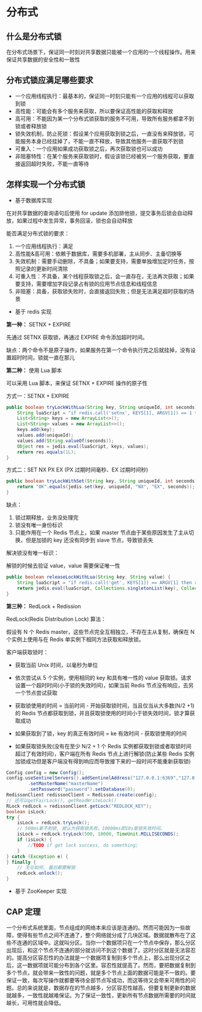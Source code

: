 # 分布式

## 什么是分布式锁

在分布式场景下，保证同一时刻对共享数据只能被一个应用的一个线程操作。用来保证共享数据的安全性和一致性

## 分布式锁应满足哪些要求

- 一个应用线程执行：最基本的，保证同一时刻只能有一个应用的线程可以获取到锁
- 高性能：可能会有多个服务来获取，所以要保证高性能的获取和释放
- 高可用：不能因为某一个分布式锁获取的服务不可用，导致所有服务都拿不到锁或者释放锁
- 锁失效机制，防止死锁：假设某个应用获取到锁之后，一直没有来释放锁，可能服务本身已经挂掉了，不能一直不释放，导致其他服务一直获取不到锁
- 可重入：一个应用如果成功获取锁之后，再次获取锁也可以成功
- 非阻塞特性：在某个服务来获取锁时，假设该锁已经被另一个服务获取，要直接返回超时失败，不能一直等待

## 怎样实现一个分布式锁

- 基于数据库实现

在对共享数据的查询语句后使用 for update 添加排他锁，提交事务后锁会自动释放，如果过程中发生异常，事务回滚，锁也会自动释放

能否满足分布式锁的要求：

1. 一个应用线程执行：满足
2. 高性能&高可用：依赖于数据库，需要多机部署，主从同步、主备切换等
3. 失效机制：需要手动删除，不具备；如果要支持，需要单独增加定时任务，按照记录的更新时间清除
4. 可重入性：不具备，某个线程获取锁之后，会一直存在，无法再次获取；如果要支持，需要增加字段记录占有锁的应用节点信息和线程信息
5. 非阻塞：具备，获取锁失败时，会直接返回失败；但是无法满足超时获取的场景

- 基于 redis 实现

**第一种：** SETNX + EXPIRE

先通过 SETNX 获取锁，再通过 EXPIRE 命令添加超时时间。

缺点：两个命令不是原子操作，如果服务在第一个命令执行完之后就挂掉，没有设置超时时间，锁就一直在那儿

**第二种：** 使用 Lua 脚本

可以采用 Lua 脚本，来保证 SETNX + EXPIRE 操作的原子性

方式一：SETNX + EXPIRE

```java
public boolean tryLockWithLua(String key, String uniqueId, int seconds) {
    String luaScript = "if redis.call('setnx', KEYS[1], ARGV[1]) == 1 then return redis.call('expire', KEYS[1], ARGV[2]) return 1 else return 0 end";
    List<String> keys = new ArrayList<>();
    List<String> values = new ArrayList<>();
    keys.add(key);
    values.add(uniqueId);
    values.add(String.valueOf(seconds));
    Object res = jedis.eval(luaScript, keys, values);
    return res.equals(1L);
}
```

方式二：SET NX PX EX (PX 过期时间毫秒、EX 过期时间秒)

```java
public boolean tryLockWithSet(String key, String uniqueId, int seconds) {
    return "OK".equals(jedis.set(key, uniqueId, "NX", "EX", seconds));
}
```

缺点：

1. 锁过期释放，业务没处理完
2. 锁没有唯一身份标识
3. 只能作用在一个 Redis 节点上，如果 master 节点由于某些原因发生了主从切换，但是加锁的 key 还没有同步到 slave 节点，导致锁丢失

解决锁没有唯一标识：

解锁的时候去验证 value，value 需要保证唯一性

```java
public boolean releaseLockWithLua(String key, String value) {
    String luaScript = "if redis.call('get', KEYS[1]) == ARGV[1] then return redis.call('del', KEYS[1]) else return 0 end";
    return jedis.eval(luaScript, Collections.singletonList(key), Collections.singletonList(value)).equals(1L);
}
```

**第三种：** RedLock + Redission

RedLock(Redis Distribution Lock) 算法：

假设有 N 个 Redis master，这些节点完全互相独立，不存在主从复制，确保在 N 个实例上使用与在 Redis 单实例下相同方法获取和释放锁。

客户端获取锁时：

- 获取当前 Unix 时间，以毫秒为单位
- 依次尝试从 5 个实例，使用相同的 key 和具有唯一性的 value 获取锁。请求设置一个超时时间(小于锁的失效时间)，如果当前 Redis 节点没有响应，去另一个节点尝试获取
- 获取锁使用的时间 = 当前时间 - 开始获取锁时间，当且仅当从大多数(N/2 +1) 的 Redis 节点都获取到锁，并且获取锁使用的时间小于锁失效时间，锁才算获取成功

- 如果获取到了锁，key 的真正有效时间 = ke 有效时间 - 获取锁使用的时间
- 如果获取锁失败(没有在至少 N/2 + 1 个 Redis 实例都获取到锁或者取锁时间超过了有效时间)，客户端在所有 Redis 节点上进行解锁(防止某些 Redis 实例加锁成功但是客户端没有得到响应而导致接下来的一段时间不能重新获取锁)

```java
Config config = new Config();
config.useSentinelServers().addSentinelAddress("127.0.0.1:6369","127.0.0.1:6379", "127.0.0.1:6389")
        .setMasterName("masterName")
        .setPassword("password").setDatabase(0);
RedissonClient redissonClient = Redisson.create(config);
// 还可以getFairLock(), getReadWriteLock()
RLock redLock = redissonClient.getLock("REDLOCK_KEY");
boolean isLock;
try {
    isLock = redLock.tryLock();
    // 500ms拿不到锁, 就认为获取锁失败。10000ms即10s是锁失效时间。
    isLock = redLock.tryLock(500, 10000, TimeUnit.MILLISECONDS);
    if (isLock) {
        //TODO if get lock success, do something;
    }
} catch (Exception e) {
} finally {
    // 无论如何, 最后都要解锁
    redLock.unlock();
}
```

- 基于 ZooKeeper 实现

## CAP 定理

一个分布式系统里面，节点组成的网络本来应该是连通的。然而可能因为一些故障，使得有些节点之间不连通了，整个网络就分成了几块区域。数据就散布在了这些不连通的区域中。这就叫分区。当你一个数据项只在一个节点中保存，那么分区出现后，和这个节点不连通的部分就访问不到这个数据了。这时分区就是无法容忍的。提高分区容忍性的办法就是一个数据项复制到多个节点上，那么出现分区之后，这一数据项就可能分布到各个区里。容忍性就提高了。然而，要把数据复制到多个节点，就会带来一致性的问题，就是多个节点上面的数据可能是不一致的。要保证一致，每次写操作就都要等待全部节点写成功，而这等待又会带来可用性的问题。总的来说就是，数据存在的节点越多，分区容忍性越高，但要复制更新的数据就越多，一致性就越难保证。为了保证一致性，更新所有节点数据所需要的时间就越长，可用性就会降低。
